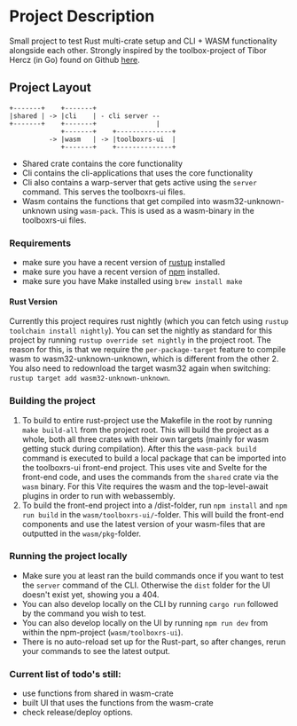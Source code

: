# Project Description
Small project to test Rust multi-crate setup and CLI + WASM functionality alongside each other.
Strongly inspired by the toolbox-project of Tibor Hercz (in Go) found on Github [here](https://github.com/tiborhercz/toolbox).

## Project Layout
```
+-------+    +-------+
|shared | -> |cli    | - cli server --
+-------+    +-------+               |
             +-------+    +--------------+
          -> |wasm   | -> |toolboxrs-ui  |
             +-------+    +--------------+
```
- Shared crate contains the core functionality
- Cli contains the cli-applications that uses the core functionality
- Cli also contains a warp-server that gets active using the `server` command. This serves the toolboxrs-ui files.
- Wasm contains the functions that get compiled into wasm32-unknown-unknown using `wasm-pack`. This is used as a wasm-binary in the toolboxrs-ui files.


### Requirements
- make sure you have a recent version of [rustup](https://www.rust-lang.org/tools/install) installed 
- make sure you have a recent version of [npm](https://docs.npmjs.com/downloading-and-installing-node-js-and-npm) installed.
- make sure you have Make installed using `brew install make`


#### Rust Version
Currently this project requires rust nightly (which you can fetch using `rustup toolchain install nightly`).
You can set the nightly as standard for this project by running `rustup override set nightly` in the project root.
The reason for this, is that we require the `per-package-target` feature to compile wasm to wasm32-unknown-unknown, which is different from the other 2.
You also need to redownload the target wasm32 again when switching: `rustup target add wasm32-unknown-unknown`.

### Building the project
1. To build to entire rust-project use the Makefile in the root by running `make build-all` from the project root.
This will build the project as a whole, both all three crates with their own targets (mainly for wasm getting stuck during compilation). After this the `wasm-pack build` command is executed to build a local package that can be imported into the toolboxrs-ui front-end project. This uses vite and Svelte for the front-end code, and uses the commands from the `shared` crate via the `wasm` binary.
For this Vite requires the wasm and the top-level-await plugins in order to run with webassembly.
2. To build the front-end project into a /dist-folder, run `npm install` and `npm run build` in the `wasm/toolboxrs-ui/`-folder. 
This will build the front-end components and use the latest version of your wasm-files that are outputted in the `wasm/pkg`-folder.

### Running the project locally
- Make sure you at least ran the build commands once if you want to test the `server` command of the CLI. Otherwise the `dist` folder for the UI doesn't exist yet, showing you a 404.
- You can also develop locally on the CLI by running `cargo run` followed by the command you wish to test.
- You can also develop locally on the UI by running `npm run dev` from within the npm-project (`wasm/toolboxrs-ui`). 
- There is no auto-reload set up for the Rust-part, so after changes, rerun your commands to see the latest output.

### Current list of todo's still:
- use functions from shared in wasm-crate
- built UI that uses the functions from the wasm-crate
- check release/deploy options.
